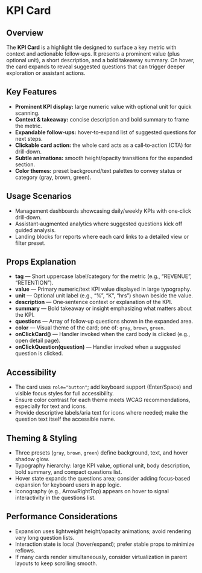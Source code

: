 # KPI Card

## Overview

The **KPI Card** is a highlight tile designed to surface a key metric with context and actionable follow‑ups. It presents a prominent value (plus optional unit), a short description, and a bold takeaway summary. On hover, the card expands to reveal suggested questions that can trigger deeper exploration or assistant actions.

## Key Features

- **Prominent KPI display:** large numeric value with optional unit for quick scanning.
- **Context & takeaway:** concise description and bold summary to frame the metric.
- **Expandable follow‑ups:** hover‑to‑expand list of suggested questions for next steps.
- **Clickable card action:** the whole card acts as a call‑to‑action (CTA) for drill‑down.
- **Subtle animations:** smooth height/opacity transitions for the expanded section.
- **Color themes:** preset background/text palettes to convey status or category (gray, brown, green).

## Usage Scenarios

- Management dashboards showcasing daily/weekly KPIs with one‑click drill‑down.
- Assistant‑augmented analytics where suggested questions kick off guided analysis.
- Landing blocks for reports where each card links to a detailed view or filter preset.

## Props Explanation

- **tag** — Short uppercase label/category for the metric (e.g., “REVENUE”, “RETENTION”).
- **value** — Primary numeric/text KPI value displayed in large typography.
- **unit** — Optional unit label (e.g., “%”, “K”, “hrs”) shown beside the value.
- **description** — One‑sentence context or explanation of the KPI.
- **summary** — Bold takeaway or insight emphasizing what matters about the KPI.
- **questions** — Array of follow‑up questions shown in the expanded area.
- **color** — Visual theme of the card; one of: `gray`, `brown`, `green`.
- **onClickCard()** — Handler invoked when the card body is clicked (e.g., open detail page).
- **onClickQuestion(question)** — Handler invoked when a suggested question is clicked.

## Accessibility

- The card uses `role="button"`; add keyboard support (Enter/Space) and visible focus styles for full accessibility.
- Ensure color contrast for each theme meets WCAG recommendations, especially for text and icons.
- Provide descriptive labels/aria text for icons where needed; make the question text itself the accessible name.

## Theming & Styling

- Three presets (`gray`, `brown`, `green`) define background, text, and hover shadow glow.
- Typography hierarchy: large KPI value, optional unit, body description, bold summary, and compact questions list.
- Hover state expands the questions area; consider adding focus‑based expansion for keyboard users in app logic.
- Iconography (e.g., ArrowRightTop) appears on hover to signal interactivity in the questions list.

## Performance Considerations

- Expansion uses lightweight height/opacity animations; avoid rendering very long question lists.
- Interaction state is local (hover/expand); prefer stable props to minimize reflows.
- If many cards render simultaneously, consider virtualization in parent layouts to keep scrolling smooth.
